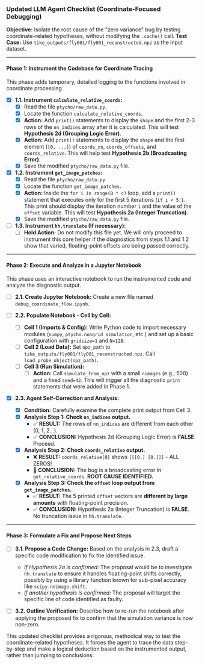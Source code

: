 ### **Updated LLM Agent Checklist (Coordinate-Focused Debugging)**

**Objective:** Isolate the root cause of the "zero variance" bug by testing coordinate-related hypotheses, without modifying the `.cache()` call.
**Test Case:** Use `tike_outputs/fly001/fly001_reconstructed.npz` as the input dataset.

---

#### **Phase 1: Instrument the Codebase for Coordinate Tracing**

This phase adds temporary, detailed logging to the functions involved in coordinate processing.

*   [x] **1.1. Instrument `calculate_relative_coords`:**
    *   [x] Read the file `ptycho/raw_data.py`.
    *   [x] Locate the function `calculate_relative_coords`.
    *   [x] **Action:** Add `print()` statements to display the `shape` and the first 2-3 rows of the `nn_indices` array after it is calculated. This will test **Hypothesis 2d (Grouping Logic Error)**.
    *   [x] **Action:** Add `print()` statements to display the `shape` and the first element (`[0, ...]`) of `coords_nn`, `coords_offsets`, and `coords_relative`. This will help test **Hypothesis 2b (Broadcasting Error)**.
    *   [x] Save the modified `ptycho/raw_data.py` file.

*   [x] **1.2. Instrument `get_image_patches`:**
    *   [x] Read the file `ptycho/raw_data.py`.
    *   [x] Locate the function `get_image_patches`.
    *   [x] **Action:** Inside the `for i in range(B * c)` loop, add a `print()` statement that executes only for the first 5 iterations (`if i < 5:`). This print should display the iteration number `i` and the value of the `offset` variable. This will test **Hypothesis 2a (Integer Truncation)**.
    *   [x] Save the modified `ptycho/raw_data.py` file.

*   [ ] **1.3. Instrument `hh.translate` (If necessary):**
    *   [ ] **Hold Action:** Do not modify this file yet. We will only proceed to instrument this core helper if the diagnostics from steps 1.1 and 1.2 show that varied, floating-point offsets are being passed correctly.

---

#### **Phase 2: Execute and Analyze in a Jupyter Notebook**

This phase uses an interactive notebook to run the instrumented code and analyze the diagnostic output.

*   [ ] **2.1. Create Jupyter Notebook:** Create a new file named `debug_coordinate_flow.ipynb`.

*   [ ] **2.2. Populate Notebook - Cell by Cell:**
    *   [ ] **Cell 1 (Imports & Config):** Write Python code to import necessary modules (`numpy`, `ptycho.nongrid_simulation`, etc.) and set up a basic configuration with `gridsize=1` and `N=128`.
    *   [ ] **Cell 2 (Load Data):** Set `npz_path` to `tike_outputs/fly001/fly001_reconstructed.npz`. Call `load_probe_object(npz_path)`.
    *   [ ] **Cell 3 (Run Simulation):**
        *   [ ] **Action:** Call `simulate_from_npz` with a small `nimages` (e.g., 500) and a fixed `seed=42`. This will trigger all the diagnostic `print` statements that were added in Phase 1.

*   [x] **2.3. Agent Self-Correction and Analysis:**
    *   [x] **Condition:** Carefully examine the complete print output from Cell 3.
    *   [x] **Analysis Step 1: Check `nn_indices` output.**
        *   ✅ **RESULT:** The rows of `nn_indices` are different from each other (0, 1, 2...).
        *   ✅ **CONCLUSION:** Hypothesis 2d (Grouping Logic Error) is **FALSE**. Proceed.
    *   [x] **Analysis Step 2: Check `coords_relative` output.**
        *   ❌ **RESULT:** `coords_relative[0]` shows `[[[0.] [0.]]]` - ALL ZEROS!
        *   🚨 **CONCLUSION:** The bug is a broadcasting error in `get_relative_coords`. **ROOT CAUSE IDENTIFIED.**
    *   [x] **Analysis Step 3: Check the `offset` loop output from `get_image_patches`.**
        *   ✅ **RESULT:** The 5 printed `offset` vectors are **different by large amounts** with floating-point precision.
        *   ✅ **CONCLUSION:** Hypothesis 2a (Integer Truncation) is **FALSE**. No truncation issue in `hh.translate`.

---

#### **Phase 3: Formulate a Fix and Propose Next Steps**

*   [ ] **3.1. Propose a Code Change:** Based on the analysis in 2.3, draft a specific code modification to fix the identified issue.
    *   *If Hypothesis 2a is confirmed:* The proposal would be to investigate `hh.translate` to ensure it handles floating-point shifts correctly, possibly by using a library function known for sub-pixel accuracy like `scipy.ndimage.shift`.
    *   *If another hypothesis is confirmed:* The proposal will target the specific line of code identified as faulty.

*   [ ] **3.2. Outline Verification:** Describe how to re-run the notebook after applying the proposed fix to confirm that the simulation variance is now non-zero.

This updated checklist provides a rigorous, methodical way to test the coordinate-related hypotheses. It forces the agent to trace the data step-by-step and make a logical deduction based on the instrumented output, rather than jumping to conclusions.

